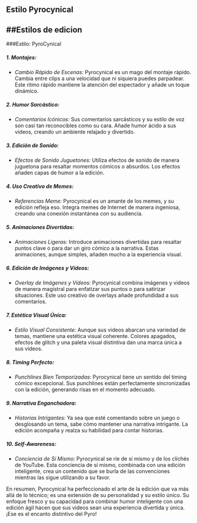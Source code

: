 ## Estilo Pyrocynical


##Estilos de edicion
---
###Estilo: PyroCynical
##### **1. Montajes:**
- _Cambio Rápido de Escenas:_ Pyrocynical es un mago del montaje rápido. Cambia entre clips a una velocidad que ni siquiera puedes parpadear. Este ritmo rápido mantiene la atención del espectador y añade un toque dinámico.

##### **2. Humor Sarcástico:**
- _Comentarios Icónicos:_ Sus comentarios sarcásticos y su estilo de voz son casi tan reconocibles como su cara. Añade humor ácido a sus videos, creando un ambiente relajado y divertido.

##### **3. Edición de Sonido:**
- _Efectos de Sonido Juguetones:_ Utiliza efectos de sonido de manera juguetona para resaltar momentos cómicos o absurdos. Los efectos añaden capas de humor a la edición.

##### **4. Uso Creativo de Memes:**
- _Referencias Meme:_ Pyrocynical es un amante de los memes, y su edición refleja eso. Integra memes de Internet de manera ingeniosa, creando una conexión instantánea con su audiencia.

##### **5. Animaciones Divertidas:**
- _Animaciones Ligeras:_ Introduce animaciones divertidas para resaltar puntos clave o para dar un giro cómico a la narrativa. Estas animaciones, aunque simples, añaden mucho a la experiencia visual.

##### **6. Edición de Imágenes y Vídeos:**
- _Overlay de Imágenes y Vídeos:_ Pyrocynical combina imágenes y videos de manera magistral para enfatizar sus puntos o para satirizar situaciones. Este uso creativo de overlays añade profundidad a sus comentarios.

##### **7. Estética Visual Única:**
- _Estilo Visual Consistente:_ Aunque sus videos abarcan una variedad de temas, mantiene una estética visual coherente. Colores apagados, efectos de glitch y una paleta visual distintiva dan una marca única a sus videos.

##### **8. Timing Perfecto:**
- _Punchlines Bien Temporizadas:_ Pyrocynical tiene un sentido del timing cómico excepcional. Sus punchlines están perfectamente sincronizadas con la edición, generando risas en el momento adecuado.

##### **9. Narrativa Enganchadora:**

- _Historias Intrigantes:_ Ya sea que esté comentando sobre un juego o desglosando un tema, sabe cómo mantener una narrativa intrigante. La edición acompaña y realza su habilidad para contar historias.

##### **10. Self-Awareness:**

- _Conciencia de Sí Mismo:_ Pyrocynical se ríe de sí mismo y de los clichés de YouTube. Esta conciencia de sí mismo, combinada con una edición inteligente, crea un contenido que se burla de las convenciones mientras las sigue utilizando a su favor.

En resumen, Pyrocynical ha perfeccionado el arte de la edición que va más allá de lo técnico; es una extensión de su personalidad y su estilo único. Su enfoque fresco y su capacidad para combinar humor inteligente con una edición ágil hacen que sus videos sean una experiencia divertida y única. ¡Ese es el encanto distintivo del Pyro!